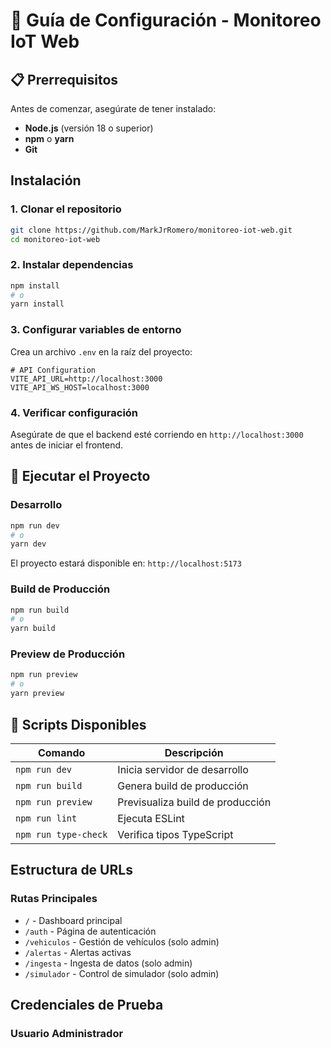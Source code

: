 # 🚀 Guía de Configuración - Monitoreo IoT Web

## 📋 Prerrequisitos

Antes de comenzar, asegúrate de tener instalado:

- **Node.js** (versión 18 o superior)
- **npm** o **yarn**
- **Git**

## Instalación

### 1. Clonar el repositorio
```bash
git clone https://github.com/MarkJrRomero/monitoreo-iot-web.git
cd monitoreo-iot-web
```

### 2. Instalar dependencias
```bash
npm install
# o
yarn install
```

### 3. Configurar variables de entorno
Crea un archivo `.env` en la raíz del proyecto:

```env
# API Configuration
VITE_API_URL=http://localhost:3000
VITE_API_WS_HOST=localhost:3000

```

### 4. Verificar configuración
Asegúrate de que el backend esté corriendo en `http://localhost:3000` antes de iniciar el frontend.

## 🚀 Ejecutar el Proyecto

### Desarrollo
```bash
npm run dev
# o
yarn dev
```

El proyecto estará disponible en: `http://localhost:5173`

### Build de Producción
```bash
npm run build
# o
yarn build
```

### Preview de Producción
```bash
npm run preview
# o
yarn preview
```

## 🔧 Scripts Disponibles

| Comando | Descripción |
|---------|-------------|
| `npm run dev` | Inicia servidor de desarrollo |
| `npm run build` | Genera build de producción |
| `npm run preview` | Previsualiza build de producción |
| `npm run lint` | Ejecuta ESLint |
| `npm run type-check` | Verifica tipos TypeScript |

## Estructura de URLs

### Rutas Principales
- `/` - Dashboard principal
- `/auth` - Página de autenticación
- `/vehiculos` - Gestión de vehículos (solo admin)
- `/alertas` - Alertas activas
- `/ingesta` - Ingesta de datos (solo admin)
- `/simulador` - Control de simulador (solo admin)

## Credenciales de Prueba

### Usuario Administrador